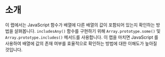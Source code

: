 # 소개

이 랩에서는 JavaScript 함수가 배열에 다른 배열의 값이 포함되어 있는지 확인하는 방법을 살펴봅니다. `includesAny()` 함수를 구현하기 위해 `Array.prototype.some()` 및 `Array.prototype.includes()` 메서드를 사용합니다. 이 랩을 마치면 JavaScript 를 사용하여 배열에 값의 존재 여부를 효율적으로 확인하는 방법에 대한 이해도가 높아질 것입니다.
